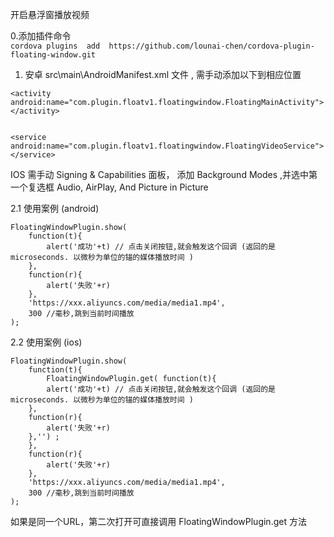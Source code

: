开启悬浮窗播放视频

0.添加插件命令  
`cordova plugins  add  https://github.com/lounai-chen/cordova-plugin-floating-window.git`  

    


1. 安卓 src\main\AndroidManifest.xml 文件 , 需手动添加以下到相应位置  

 ```
 <activity android:name="com.plugin.floatv1.floatingwindow.FloatingMainActivity"></activity>  
 

 <service android:name="com.plugin.floatv1.floatingwindow.FloatingVideoService"></service>  
```  
IOS 需手动 Signing & Capabilities 面板， 添加 Background Modes ,并选中第一个复选框 Audio, AirPlay, And Picture in Picture  




2.1 使用案例 (android)
```
FloatingWindowPlugin.show(
    function(t){
        alert('成功'+t) // 点击关闭按钮,就会触发这个回调 (返回的是 microseconds. 以微秒为单位的锚的媒体播放时间 )
    },
    function(r){
        alert('失败'+r)
    },
    'https://xxx.aliyuncs.com/media/media1.mp4',
    300 //毫秒,跳到当前时间播放
);
```


2.2 使用案例 (ios)
```
FloatingWindowPlugin.show(
    function(t){
        FloatingWindowPlugin.get( function(t){
        alert('成功'+t) // 点击关闭按钮,就会触发这个回调 (返回的是 microseconds. 以微秒为单位的锚的媒体播放时间 )
    },
    function(r){
        alert('失败'+r)
    },'') ;
    },
    function(r){
        alert('失败'+r)
    },
    'https://xxx.aliyuncs.com/media/media1.mp4',
    300 //毫秒,跳到当前时间播放
);
```
如果是同一个URL，第二次打开可直接调用 FloatingWindowPlugin.get 方法  
